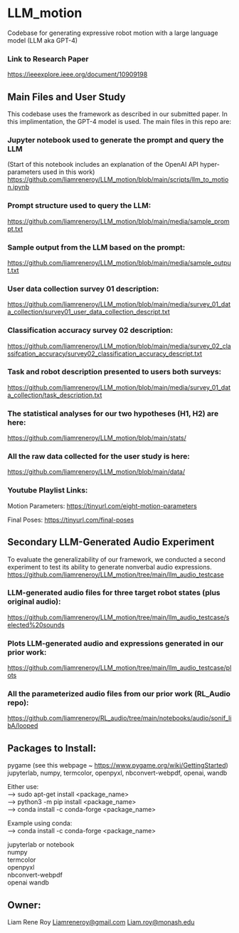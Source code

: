# LLM_motion
Codebase for generating expressive robot motion with a large language model (LLM aka GPT-4)

### Link to Research Paper
https://ieeexplore.ieee.org/document/10909198


## Main Files and User Study
This codebase uses the framework as described in our submitted paper. In this implimentation, the GPT-4 model is used. The main files in this repo are:

### Jupyter notebook used to generate the prompt and query the LLM 
(Start of this notebook includes an explanation of the OpenAI API hyper-parameters used in this work)
https://github.com/liamreneroy/LLM_motion/blob/main/scripts/llm_to_motion.ipynb

### Prompt structure used to query the LLM:
https://github.com/liamreneroy/LLM_motion/blob/main/media/sample_prompt.txt

### Sample output from the LLM based on the prompt:
https://github.com/liamreneroy/LLM_motion/blob/main/media/sample_output.txt

### User data collection survey 01 description:
https://github.com/liamreneroy/LLM_motion/blob/main/media/survey_01_data_collection/survey01_user_data_collection_descript.txt

### Classification accuracy survey 02 description:
https://github.com/liamreneroy/LLM_motion/blob/main/media/survey_02_classifcation_accuracy/survey02_classification_accuracy_descript.txt

### Task and robot description presented to users both surveys:
https://github.com/liamreneroy/LLM_motion/blob/main/media/survey_01_data_collection/task_description.txt

### The statistical analyses for our two hypotheses (H1, H2) are here:
https://github.com/liamreneroy/LLM_motion/blob/main/stats/

### All the raw data collected for the user study is here:
https://github.com/liamreneroy/LLM_motion/blob/main/data/

### Youtube Playlist Links:
Motion Parameters:  https://tinyurl.com/eight-motion-parameters

Final Poses:        https://tinyurl.com/final-poses


## Secondary LLM-Generated Audio Experiment
To evaluate the generalizability of our framework, we conducted a second experiment to test its ability to generate nonverbal audio expressions.
https://github.com/liamreneroy/LLM_motion/tree/main/llm_audio_testcase

### LLM-generated audio files for three target robot states (plus original audio):
https://github.com/liamreneroy/LLM_motion/tree/main/llm_audio_testcase/selected%20sounds

### Plots LLM-generated audio and expressions generated in our prior work:
https://github.com/liamreneroy/LLM_motion/tree/main/llm_audio_testcase/plots

### All the parameterized audio files from our prior work (RL_Audio repo):
https://github.com/liamreneroy/RL_audio/tree/main/notebooks/audio/sonif_libA/looped


## Packages to Install:
pygame   (see this webpage ~ https://www.pygame.org/wiki/GettingStarted)  
jupyterlab, numpy, termcolor, openpyxl, nbconvert-webpdf, openai, wandb  


Either use:    
--> sudo apt-get install <package_name>  
--> python3 -m pip install <package_name>  
--> conda install -c conda-forge <package_name>  


Example using conda:  
--> conda install -c conda-forge <package_name>  

jupyterlab or notebook  
numpy  
termcolor  
openpyxl  
nbconvert-webpdf              
openai
wandb  


## Owner: 
Liam Rene Roy
Liamreneroy@gmail.com
Liam.roy@monash.edu